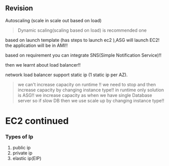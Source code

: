 ## Revision

Autoscaling (scale in scale out based on load)

>Dynamic scaling(scaling based on load) is recommended one

based on launch template (has steps to launch ec2 ),ASG will launch EC2! the application will be in AMI!!

based on requirement you can integrate SNS(Simple Notification Service)!!

then we learnt about load balancer!! 

network load balancer support static ip (1 static ip per AZ).

> we can't increase capacity on runtime !! we need to stop and then increase capacity by changing instance type!! in runtime only solution is ASG!! we increase capacity as when we have single Database server so if slow DB then we use scale up by changing instance type!!

# EC2 continued

### Types of Ip

1. public ip
2. private ip
3. elastic ip(EIP)